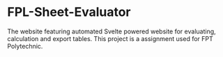 # FPL-Sheet-Evaluator
The website featuring automated Svelte powered website for evaluating, calculation and export tables. This project is a assignment used for FPT Polytechnic.
